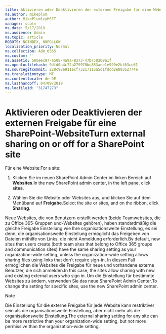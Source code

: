 ```yaml
---
title: Aktivieren oder Deaktivieren der externen Freigabe für eine Website
ms.author: mikeplum
author: MikePlumleyMSFT
manager: scotv
ms.date: 5/17/2018
ms.audience: Admin
ms.topic: article
ROBOTS: NOINDEX, NOFOLLOW
localization_priority: Normal
ms.collection: Adm_O365
ms.custom: ''
ms.assetid: 500eec97-a508-4a9a-8373-47b758209a1f
ms.openlocfilehash: 9dfd0a4c72a279970bc883aee1e999e2bf63cc61
ms.sourcegitcommit: 228c986911ecf73217116a5d1fdcd2e89362774e
ms.translationtype: MT
ms.contentlocale: de-DE
ms.lasthandoff: 04/09/2019
ms.locfileid: "31747273"
---
```

# <a name="turn-external-sharing-on-or-off-for-a-sharepoint-site"></a><span data-ttu-id="ee263-102">Aktivieren oder Deaktivieren der externen Freigabe für eine SharePoint-Website</span><span class="sxs-lookup"><span data-stu-id="ee263-102">Turn external sharing on or off for a SharePoint site</span></span>

<span data-ttu-id="ee263-103">Für eine Website:</span><span class="sxs-lookup"><span data-stu-id="ee263-103">For a site:</span></span>
  
1. <span data-ttu-id="ee263-104">Klicken Sie im neuen SharePoint Admin Center im linken Bereich auf **Websites**.</span><span class="sxs-lookup"><span data-stu-id="ee263-104">In the new SharePoint admin center, in the left pane, click **sites**.</span></span>
    
2. <span data-ttu-id="ee263-105">Wählen Sie die Website oder Websites aus, und klicken Sie auf dem Menüband auf **Freigabe**.</span><span class="sxs-lookup"><span data-stu-id="ee263-105">Select the site or sites, and on the ribbon, click **Sharing**.</span></span>
    
<span data-ttu-id="ee263-106">Neue Websites, die von Benutzern erstellt werden (beide Teamwebsites, die zu Office 365-Gruppen und-Websites gehören), haben standardmäßig die gleiche Freigabe Einstellung wie Ihre organisationsweite Einstellung, es sei denn, die organisationsweite Einstellung ermöglicht das Freigeben von Dateien mithilfe von Links, die nicht Anmeldung erforderlich.</span><span class="sxs-lookup"><span data-stu-id="ee263-106">By default, new sites that users create (both team sites that belong to Office 365 groups and communication sites) have the same sharing setting as your organization-wide setting, unless the organization-wide setting allows sharing files using links that don't require sign-in.</span></span> <span data-ttu-id="ee263-107">In diesem Fall ermöglichen die Websites die Freigabe für neue und vorhandene externe Benutzer, die sich anmelden.</span><span class="sxs-lookup"><span data-stu-id="ee263-107">In this case, the sites allow sharing with new and existing external users who sign in.</span></span> <span data-ttu-id="ee263-108">Um die Einstellung für bestimmte Websites zu ändern, verwenden Sie das neue SharePoint Admin Center.</span><span class="sxs-lookup"><span data-stu-id="ee263-108">To change the setting for specific sites, use the new SharePoint admin center.</span></span>
  
> [!NOTE]
> <span data-ttu-id="ee263-109">Die Einstellung für die externe Freigabe für jede Website kann restriktiver sein als die organisationsweite Einstellung, aber nicht mehr als die organisationsweite Einstellung.</span><span class="sxs-lookup"><span data-stu-id="ee263-109">The external sharing setting for any site can be more restrictive than your organization-wide setting, but not more permissive than the organization-wide setting.</span></span> 
  

